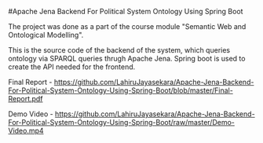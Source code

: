 #Apache Jena Backend For Political System Ontology Using Spring Boot

The project was done as a part of the course module "Semantic Web and 
Ontological Modelling". 

This is the source code of the backend of the system, which queries 
ontology via SPARQL queries thrugh Apache Jena. Spring boot is used to 
create the API needed for the frontend.

Final Report - https://github.com/LahiruJayasekara/Apache-Jena-Backend-For-Political-System-Ontology-Using-Spring-Boot/blob/master/Final-Report.pdf

Demo Video - https://github.com/LahiruJayasekara/Apache-Jena-Backend-For-Political-System-Ontology-Using-Spring-Boot/raw/master/Demo-Video.mp4
